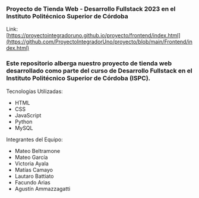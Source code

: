 ### Proyecto de Tienda Web - Desarrollo Fullstack 2023 en el Instituto Politécnico Superior de Córdoba
Link: [https://proyectointegradoruno.github.io/proyecto/frontend/index.html](https://github.com/ProyectoIntegradorUno/proyecto/blob/main/Frontend/index.html)
### Este repositorio alberga nuestro proyecto de tienda web desarrollado como parte del curso de Desarrollo Fullstack en el Instituto Politécnico Superior de Córdoba (ISPC).

Tecnologías Utilizadas:

- HTML
- CSS
- JavaScript
- Python
- MySQL

Integrantes del Equipo:

- Mateo Beltramone
- Mateo García
- Victoria Ayala
- Matías Camayo
- Lautaro Battiato
- Facundo Arias
- Agustín Ammazzagatti

